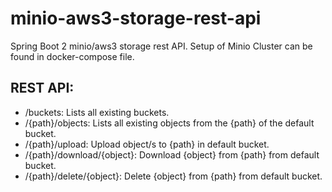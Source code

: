 # minio-aws3-storage-rest-api
 Spring Boot 2 minio/aws3 storage rest API.
 Setup of Minio Cluster can be found in docker-compose file.
 
 ## REST API:
 
- /buckets: Lists all existing buckets.
- /{path}/objects: Lists all existing objects from the {path} of the default bucket.
- /{path}/upload: Upload object/s to {path} in default bucket.
- /{path}/download/{object}: Download {object} from {path} from default bucket.
- /{path}/delete/{object}: Delete {object} from {path} from default bucket.
